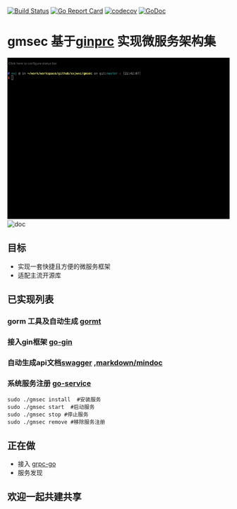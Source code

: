 [![Build Status](https://travis-ci.org/xxjwxc/gmsec.svg?branch=master)](https://travis-ci.org/xxjwxc/gmsec)
[![Go Report Card](https://goreportcard.com/badge/github.com/xxjwxc/gmsec)](https://goreportcard.com/report/github.com/xxjwxc/gmsec)
[![codecov](https://codecov.io/gh/xxjwxc/gmsec/branch/master/graph/badge.svg)](https://codecov.io/gh/xxjwxc/gmsec)
[![GoDoc](https://godoc.org/github.com/xxjwxc/gmsec?status.svg)](https://godoc.org/github.com/xxjwxc/gmsec)

# gmsec 基于[ginprc](https://github.com/xxjwxc/ginrpc) 实现微服务架构集

![img](/image/ginrpc.gif)
![doc](/image/ginrpc_doc.gif)

## 目标 
- 实现一套快捷且方便的微服务框架
- 适配主流开源库

## 已实现列表
### gorm 工具及自动生成 [gormt](https://github.com/xxjwxc/gormt)
### 接入gin框架 [go-gin](https://github.com/gin-gonic/gin)
### 自动生成api文档[swagger](https://swagger.io/) ,[markdown/mindoc](https://www.iminho.me/)
### 系统服务注册 [go-service](https://github.com/xxjwxc/go-service)

```
sudo ./gmsec install  #安装服务
sudo ./gmsec start  #启动服务
sudo ./gmsec stop #停止服务
sudo ./gmsec remove #移除服务注册
```


## 正在做
- 接入 [grpc-go](https://github.com/grpc/grpc-go)
- 服务发现


## 欢迎一起共建共享